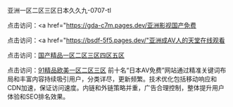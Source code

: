 
亚洲一区二区三区日本久久九-0707-tl


点击访问：<a href="https://gda-c7m.pages.dev/亚洲影视国产免费</a>

点击访问：<a href="https://bsdf-5f5.pages.dev/"亚洲成AV人的天堂在线观看</a>

点击访问：<a href="https://fdhf-454.pages.dev/">国产精品一区二区三区四区五区</a>

点击访问：<a href="https://cfad.pages.dev/">91精品欧美一区二区三区</a>
前十名“日本AV免费”网站通过精准关键词布局和丰富内容持续吸引用户，分类详尽，更新频繁。技术优化包括移动响应和CDN加速，保证访问速度。内链和外链策略并重，广告合理控制，整体提升用户体验和SEO排名效果。



<span style="display:none;">[Canonical link](）</span>
